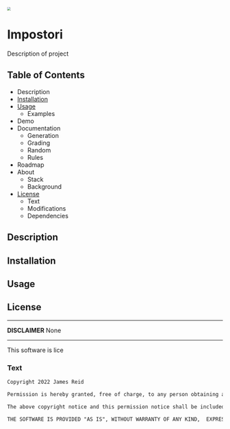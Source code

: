 <img src="/home/james/Documents/programming/13ms/impostori/assets/icons/circle/1k/icon.png" style="zoom:50%;" />

# Impostori

Description of project

## Table of Contents

- Description
- [Installation](#installation)
- [Usage](#usage)
  - Examples
- Demo
- Documentation
  - Generation
  - Grading
  - Random
  - Rules
- Roadmap
- About
  - Stack
  - Background
- [License](#license)
  - Text
  - Modifications
  - Dependencies


## Description



## Installation



## Usage



## License

------

**DISCLAIMER** None 

------

This software is lice

### Text

```markdown
Copyright 2022 James Reid

Permission is hereby granted, free of charge, to any person obtaining a copy of this software and associated documentation files (the  "Software"), to deal in the Software without restriction, including  without limitation the rights to use, copy, modify, merge, publish,  distribute, sublicense, and/or sell copies of the Software, and to  permit persons to whom the Software is furnished to do so, subject to  the following conditions:

The above copyright notice and this permission notice shall be included in all copies or substantial portions of the Software.

THE SOFTWARE IS PROVIDED "AS IS", WITHOUT WARRANTY OF ANY KIND,  EXPRESS OR IMPLIED, INCLUDING BUT NOT LIMITED TO THE WARRANTIES OF  MERCHANTABILITY, FITNESS FOR A PARTICULAR PURPOSE AND NONINFRINGEMENT.  IN NO EVENT SHALL THE AUTHORS OR COPYRIGHT HOLDERS BE LIABLE FOR ANY  CLAIM, DAMAGES OR OTHER LIABILITY, WHETHER IN AN ACTION OF CONTRACT,  TORT OR OTHERWISE, ARISING FROM, OUT OF OR IN CONNECTION WITH THE  SOFTWARE OR THE USE OR OTHER DEALINGS IN THE SOFTWARE.
```

